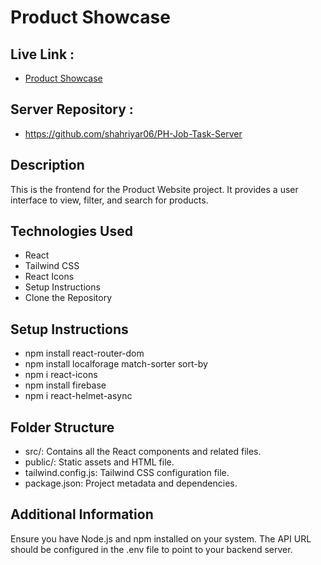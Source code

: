 # Product Showcase

## Live Link :

- [Product Showcase](https://ph-job-task-95a79.web.app/) 

## Server Repository :

  - https://github.com/shahriyar06/PH-Job-Task-Server

## Description

This is the frontend for the Product Website project. It provides a user interface to view, filter, and search for products.

## Technologies Used
- React
- Tailwind CSS
- React Icons
- Setup Instructions
- Clone the Repository

## Setup Instructions

- npm install react-router-dom
- npm install localforage match-sorter sort-by
- npm i react-icons
- npm install firebase
- npm i react-helmet-async

## Folder Structure

 - src/: Contains all the React components and related files.
 - public/: Static assets and HTML file.
 - tailwind.config.js: Tailwind CSS configuration file.
 - package.json: Project metadata and dependencies.

## Additional Information

Ensure you have Node.js and npm installed on your system.
The API URL should be configured in the .env file to point to your backend server.
